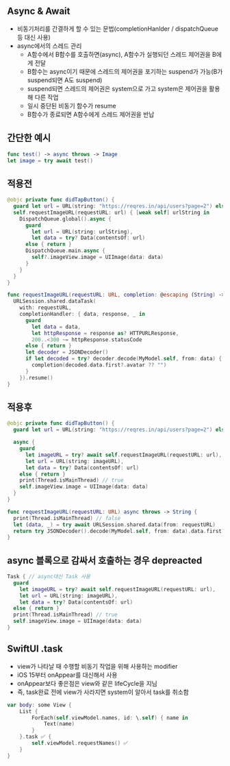 ## Async & Await
- 비동기처리를 간결하게 할 수 있는 문법(completionHanlder / dispatchQueue등 대신 사용)
- async에서의 스레드 관리
  - A함수에서 B함수를 호출하면(async), A함수가 실행되던 스레드 제어권을 B에게 전달
  - B함수는 async이기 때문에 스레드의 제어권을 포기하는 suspend가 가능(B가 suspend되면 A도 suspend)
  - suspend되면 스레드의 제어권은 system으로 가고 system은 제어권을 활용해 다른 작업
  - 일시 중단된 비동기 함수가 resume
  - B함수가 종료되면 A함수에게 스레드 제어권을 반납

## 간단한 예시
```swift
func test() -> async throws -> Image
let image = try await test()
```


## 적용전
```swift
@objc private func didTapButton() {
  guard let url = URL(string: "https://reqres.in/api/users?page=2") else { return }
  self.requestImageURL(requestURL: url) { [weak self] urlString in
    DispatchQueue.global().async {
      guard
        let url = URL(string: urlString),
        let data = try? Data(contentsOf: url)
      else { return }
      DispatchQueue.main.async {
        self?.imageView.image = UIImage(data: data)
      }
    }
  }
}

func requestImageURL(requestURL: URL, completion: @escaping (String) -> Void) {
  URLSession.shared.dataTask(
    with: requestURL,
    completionHandler: { data, response, _ in
      guard
        let data = data,
        let httpResponse = response as? HTTPURLResponse,
        200..<300 ~= httpResponse.statusCode
      else { return }
      let decoder = JSONDecoder()
      if let decoded = try? decoder.decode(MyModel.self, from: data) {
        completion(decoded.data.first?.avatar ?? "")
      }
    }).resume()
}
```

## 적용후
```swift
@objc private func didTapButton() {
  guard let url = URL(string: "https://reqres.in/api/users?page=2") else { return }

  async {
    guard
      let imageURL = try? await self.requestImageURL(requestURL: url),
      let url = URL(string: imageURL),
      let data = try? Data(contentsOf: url)
    else { return }
    print(Thread.isMainThread) // true
    self.imageView.image = UIImage(data: data)
  }
}

func requestImageURL(requestURL: URL) async throws -> String {
  print(Thread.isMainThread) // false
  let (data, _) = try await URLSession.shared.data(from: requestURL)
  return try JSONDecoder().decode(MyModel.self, from: data).data.first?.avatar ?? ""
}
```

## async 블록으로 감싸서 호출하는 경우 depreacted
```swift
Task { // async대신 Task 사용
  guard
    let imageURL = try? await self.requestImageURL(requestURL: url),
    let url = URL(string: imageURL),
    let data = try? Data(contentsOf: url)
  else { return }
  print(Thread.isMainThread) // true
  self.imageView.image = UIImage(data: data)
}
```

## SwiftUI .task
- view가 나타날 때 수행할 비동기 작업을 위해 사용하는 modifier
- iOS 15부터 onAppear를 대신해서 사용
- onAppear보다 좋은점은 view와 같은 lifeCycle을 지님
- 즉, task완료 전에 view가 사라지면 system이 알아서 task를 취소함

```swift
var body: some View {
    List {
        ForEach(self.viewModel.names, id: \.self) { name in
            Text(name)
        }
    }.task ✅ {
        self.viewModel.requestNames() ✅
    }
}
```
